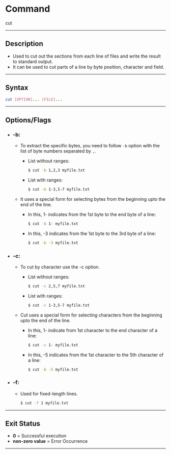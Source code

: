 # Command

cut

---

## Description

- Used to cut out the sections from each line of files and write the result to standard output.
- It can be used to cut parts of a line by byte position, character and field.

---

## Syntax

```bash
cut [OPTION]... [FILE]...
```

---

## Options/Flags

- ### -b:

  - To extract the specific bytes, you need to follow `-b` option with the list of byte numbers separated by `,`.

    - List without ranges:
      ```bash
      $ cut -b 1,2,3 myfile.txt
      ```
    - List with ranges:
      ```bash
      $ cut -b 1-3,5-7 myfile.txt
      ```

  - It uses a special form for selecting bytes from the beginning upto the end of the line.

    - In this, 1- indicates from the 1st byte to the end byte of a line:
      ```bash
      $ cut -b 1- myfile.txt
      ```
    - In this, -3 indicates from the 1st byte to the 3rd byte of a line:
      ```bash
      $ cut -b -3 myfile.txt
      ```

- ### -c:

  - To cut by character use the -c option.

    - List without ranges:
      ```bash
      $ cut -c 2,5,7 myfile.txt
      ```
    - List with ranges:
      ```bash
      $ cut -c 1-3,5-7 myfile.txt
      ```

  - Cut uses a special form for selecting characters from the beginning upto the end of the line.

    - In this, 1- indicate from 1st character to the end character of a line:
      ```bash
      $ cut -c 1- myfile.txt
      ```
    - In this, -5 indicates from the 1st character to the 5th character of a line:
      ```bash
      $ cut -b -5 myfile.txt
      ```

- ### -f:

  - Used for fixed-length lines.

    ```bash
    $ cut -f 1 myfile.txt
    ```

---

## Exit Status

- **0** = Successful execution
- **non-zero value** = Error Occurrence

---

